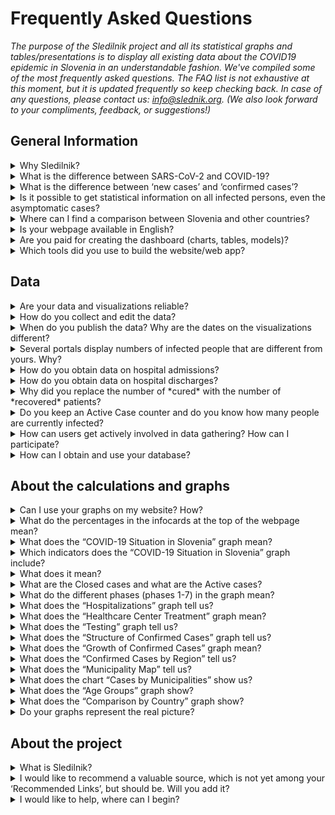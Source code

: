 <h1>Frequently Asked Questions </h1>

_The purpose of the Sledilnik project and all its statistical graphs and tables/presentations is to display all existing data about the COVID19 epidemic in Slovenia in an understandable fashion. We've compiled some of the most frequently asked questions. The FAQ list is not exhaustive at this moment, but it is updated frequently so keep checking back. In case of any questions, please contact us: info@slednik.org. (We also look forward to your compliments, feedback, or suggestions!)_

## General Information

<details>
  <summary id=why-sledilnik>Why Sledilnik?</summary>

Our goal is to help understand the spread of the virus and to help raise awareness, responsiveness, and the effectiveness of the measures implemented to curb the virus. You can find more about the project in the [About tab](/en/about). 

</details>

<details>
  <summary id=virus-vs-disease>What is the difference between SARS-CoV-2 and COVID-19?</summary>

**SARS-CoV-2** is the abbreviation for ‘Severe Acute Respiratory Syndrome Coronavirus 2’ – it is the internationally accepted name of the virus that causes the disease named **COVID-19**. The latter name is also an acronym, coined from the words COrona VIrus Disease, and 2019, the year when the disease first erupted.


</details>

<details>
  <summary id=confirmed-cases>What is the difference between ‘new cases’ and ‘confirmed cases’?
</summary>

Terminology in use on Sledilnik is explained under [What does it mean](#chart-terminology). According to the WHO definition, a *confirmed case* is a person with laboratory confirmation of COVID-19 infection, irrespective of clinical signs and symptoms. Other terms, such as newly infected, may appear in the media but are not used in our graphs. All terms used by Sledilnik are explained in these FAQ. 

</details>

<details>
  <summary id=all-infected>Is it possible to get statistical information on all infected persons, even the asymptomatic cases?
</summary>

Unfortunately, this data is unavailable for now. There are several reasons: Previously, tests have only covered a certain proportion of the population (patients with signs and symptoms of acute respiratory infection who may need hospital treatment, healthcare professionals, retirement home residents with respiratory symptoms, and people above 60 if their doctor so requires). Even though now the testing guidance for COVID-19 is expanded to include anyone displaying symptoms of the disease, many might be carriers with no or only mild symptoms. For this reason, our statistics can cover only part of the population that clearly shows signs of infection. Thus, the younger and the untested populations are disproportionately represented. Data for asymptomatic patients who do not show symptoms and are not recorded anywhere can therefore not be obtained.

</details>

<details>
  <summary id=other-countries>Where can I find a comparison between Slovenia and other countries?</summary>

You can find [a comparison graph](/en/stats#countries-chart) at the very bottom of the dashboard. The graph displays a comparison between Slovenia and different clusters of countries in relation to the *number of deaths* caused by COVID-19 *per million inhabitants*. 
The clusters of countries that are compared to Slovenia are as follows:
-   Neighboring countries (excluding Italy)
-   Critical countries (EU)
-   Critical countries (global)
-   Nordic countries
-   ex-Yugoslavian countries
-   East Asian countries and Oceania

The graph is arranged chronologically, from January 1, from the first death, and from the first death per million, respectively. You can change the view of different chronological displays of comparisons of different clusters of countries by clicking on the appropriate tabs.

</details>

<details>
  <summary id=english-translation>Is your webpage available in English?</summary>

Currently, only the [About part](/en/about) and these FAQ are available, while the rest of the website is yet to be fully translated. However, both the text part and the source code are available as open source if you're interested in helping us translate. All the [data in the database](https://github.com/sledilnik) is already marked with English tags, so its international use (export) is also possible. 

</details>

<details>
  <summary id=are-you-paid>Are you paid for creating the dashboard (charts, tables, models)?</summary>

Not at all. Sledilnik is a non-profit initiative created to support the ongoing compiling and editing of key data on the spread of the coronavirus in Slovenia. Our database is public and freely available, free of charge, and non-commercial, and will remain so. Please check [How can I obtain and use your database?](#data-usage)

</details>

<details>
  <summary id=tech-used>Which tools did you use to build the website/web app?</summary>

The site is in JavaScript using Vue.js, the visualizations and graphs are made in F# using Highcharts libraries, and the project is open and available on [GitHub – Sledilnik](https://github.com/sledilnik).

</details>

## Data

<details>
  <summary id=data-reliability>Are your data and visualizations reliable?</summary>

Data is collected from verified public sources, which are listed in the [Resources tab](/en/sources). 

Sledilnik receives official data on COVID-19 directly from the Ministry of Health, the NIJZ (National Institute for Public Health), and other national health institutions. The Sledilnik team does not guarantee the accuracy of the original data and publishes solely data obtained from official sources or the media, but we do cross-check if all data is correct and consistent with the given source.

</details>

<details>
  <summary id=data-collection>How do you collect and edit the data?</summary>

[The database](https://docs.google.com/spreadsheets/d/1N1qLMoWyi3WFGhIpPFzKsFmVE0IwNP3elb_c18t2DwY/edit#gid=0) is built from the NIJZ source data (by category). Data by region and age is processed with delay and is finally updated once the ongoing epidemiological demographic research results are known. The municipalities are tracked in the [Kraji (Municipalities) table](https://docs.google.com/spreadsheets/d/1N1qLMoWyi3WFGhIpPFzKsFmVE0IwNP3elb_c18t2DwY/edit#gid=598557107).

Editing Hospital Care Data – [Table Pacienti (Patients)](https://docs.google.com/spreadsheets/d/1N1qLMoWyi3WFGhIpPFzKsFmVE0IwNP3elb_c18t2DwY/edit#gid=918589010):

- We receive daily reports and monitor the announcements of all COVID-19 hospitals  (UKC Ljubljana, UKC Maribor, UK Golnik, SB Celje) – at around 8 am.

- We monitor the number of hospitalizations: all wards, in ICUs, and on ventilators.

- We also record transitions (acceptance/dismissal) between individual stages of the disease (when detectable) from the obtained data.

- Where the transition (admission/dismissal) information is incomplete, the values are determined by inference (using a formula).

- All sources and conclusions are recorded as a commentary in individual cells (checkable).

- The data is compared with the summary data on hospitalized patients in ICU published by the Government of the Republic of Slovenia.
  
  </details>

<details>
  <summary id=data-publish-time>When do you publish the data? Why are the dates on the visualizations different?
</summary>

Most data for the previous day is collected at 11:59 pm (tests, confirmed cases ...), and hospitalization data is mostly obtained by 9 am every day for all hospitals. **Our data is usually updated between 10.00 and 12.00.**
When we publish updated daily data, it is available on all our distribution channels (CSV, REST, website), and we also report it on social networks ([Facebook](https://www.facebook.com/COVID19Sledilnik) and [Twitter](https://twitter.com/sledilnik)).

</details>

<details>
  <summary id=data-differences>Several portals display numbers of infected people that are different from yours. Why?</summary>

Sledilnik uses only validated and official data reported daily by the National Institute of Public Health (NIJZ) and all Slovenian hospitals treating COVID-19. Our data thus comes directly from verified sources, and we have also cross-compared information from the very beginning (4 March 2020). Differences usually occur because different media and portals obtain the data at different times of the day or use dubious methodology. See also [Are your data and visualizations reliable?](#data-reliability) 

</details>

<details>
  <summary id=data-hospital-in>How do you obtain data on hospital admissions?</summary>

Hospitals do not always report individual admissions or discharges from which we can obtain accurate data. The number of admissions is usually calculated from data on the currently hospitalized and from the difference compared to the previous day, to which we add the number of discharged and dead on a given day. We keep records of admissions and discharges in intensive care units and for connection and disconnection to/from ventilators in a similar way.

</details>

<details>
  <summary id=data-hospital-out>How do you obtain data on hospital discharges?</summary>

The information on the discharged from hospitals is calculated from data daily obtained directly from hospitals, i.e. from a verified source. We mostly get the daily number of discharges for all hospitals, from which we can deduce the number of newly admitted. See also [How do you obtain data on hospital admissions?](#data-hospital-in)

</details>

<details>
  <summary id=data-recovered>Why did you replace the number of *cured* with the number of *recovered* patients?</summary>

Sledilnik used to rely on official sources (Government of the Republic of Slovenia, media) for the number of cured people. Unfortunately, reports on when a person is totally cured from Covid-19 are scarce – for now, we only have few confirmed reports of "cured patients", and there is, as of yet, still no official definition of when a particular person is cured. A [COVID-19 national survey](https://covid19.biolab.si/) is currently underway at the *Institute of Microbiology and Immunology*, which will also, through voluntary sample testing, show how many people have already fallen ill and recovered from COVID-19. As it is not yet known what the potential consequences of COVID-19 could be (various studies are addressing this question and the results will not be known for a long time), and because health institutions are also talking about recovered rather than cured patients, we are thus changing both the terminology and the method of calculating the number of recoveries. See also [Do you keep an Active Case counter and do you know how many people are currently infected?](#data-active-cases)) 

On April 14, the Department of Health released [Priporočila za zaključek izolacije in vrnitev na delovno mesto (Recommendations for Discontinuing Isolation and Returning to Work)](https://www.zbornica-zveza.si/wp-content/uploads/2020/04/PRIPORO%C4%8CILO-Zaklju%C4%8Dek-izolacije-in-vrnitev-na-delovna-mesta-po-preboleli-bolezni-COVID-19.pdf) from which we can deduce when a person has recovered from the disease and can return to work. For people with symptoms, this is 14 days after the symptoms have subsided, and for healthcare professionals, a control swab is required after 14 days, which must be negative 2x in a row. The Government of the Republic of Slovenia regularly reports on discharges from the hospital, but we do not know if they have already recovered from the disease. The published recommendations indicate that these patients require two consecutive negative control swabs after discharge to home care in order to be considered able to return to work. [In its report](https://www.ecdc.europa.eu/sites/default/files/documents/covid-19-rapid-risk-assessment-coronavirus-disease-2019-ninth-update-23-april-2020.pdf) the ECDC stated that *The 14-day incidence of reported COVID-19 cases in the EU/EEA and UK, providing an estimate of the prevalence of active cases in the population...* – so we chose the 14-day period as the time when the average confirmed case can still be counted as an *active case*. 

We noticed that the [Worldometer](https://www.worldometers.info/coronavirus/#countries) was reporting recovery numbers, but unfortunately we were unable to obtain data on where this information was coming from. Also, some other sources simply combine survivors with the number of discharged patients from hospitals. Since we believe that these two categories are interchangeable, we have decided to present them separately; these are the *Discharged from Hospital* and *Recovered* indicators.
 
*Note: The calculation of recoveries was changed on 9 May 2020. We now consider a patient has recovered in 14 days after their infection was confirmed (previously 21 days), so there was be a noticeable jump in the number of survivors. Please take this difference into account when estimating the number of survivors. A more detailed explanation of the changed calculation is available in the Medium article [Od potrjeno okuženih do prebolelih (From Confirmed Case to Recovery )](https://medium.com/@sledilnik/94c81674718e).*

</details>

<details>
  <summary id=data-active-cases>Do you keep an Active Case counter and do you know how many people are currently infected?</summary>

Yes, these indicators have been graphically displayed as **Confirmed Cases (active)** and **Recovered (total)** from the end of April.
 

These visualizations are not data from public sources; both indicators show the calculated value on the basis of official data, so they are indicated by a dashed line for easier distinguishing. The value of the confirmed cases (active) is calculated by simply subtracting the official data for the relevant category, the value of the Recovered (total) reflects the status of all confirmed cases three weeks ago (minus the dead). The number of recoveries is a simple estimate based on the value of all those confirmed infected in the past – based on the assumption that patients recover from the disease on average within 14 days (source: [the ECDC Report](https://www.ecdc.europa.eu/sites/default/files/documents/covid-19-rapid-risk-assessment-coronavirus-disease-2019-ninth-update-23-april-2020.pdf)); thus, the number of recoveries on a given day equals the number of all confirmed cases three weeks prior to a given date, from which the number of deaths by that day is deducted. This simplified estimation does not take into account the more serious cases of COVID-19 with longer recovery times.     

*Note: The calculation of recoveries was changed on 9 May 2020. We now consider a patient has recovered in 14 days after their infection was confirmed (previously 21 days), so there was be a noticeable jump in the number of survivors. Please take this difference into account when estimating the number of survivors. A more detailed explanation of the changed calculation is available in the Medium article [Od potrjeno okuženih do prebolelih (From Confirmed Case to Recovery )](https://medium.com/@sledilnik/94c81674718e).*

Value formula:
- Recovered (total) = Confirmed cases (total) 21 days ago – Died (total) by the day of calculation

- Confirmed cases (active) = Confirmed cases (total) - Recovered (total) - Died (total)

</details>

<details>
  <summary id=data-contribute>How can users get actively involved in data gathering? How can I participate?</summary>

You can voluntarily help by collecting and verifying data from the media (as well as from the field), with statistical and other analyzes, etc. Contact us at info@sledilnik.org if you’d like to participate.

Sledilnik does not collect users’ personal information nor information that individuals would like to share about their condition or hospital status.


</details>

<details>
  <summary id=data-usage>How can I obtain and use your database?</summary>

Our database is public and freely available in the form of  [**CSV**, **REST**, and **Google Sheet**](/en/datasources). Kindly let us know the purpose for which you will use the information and make sure you include Sledilnik as the source of your data.

Since all the data in the database is already marked with English tags (see also [Is your webpage available in English?](#english-translation)), their international use (export, display) is also possible.

</details>

## About the calculations and graphs


<details>
  <summary id=chart-usage>Can I use your graphs on my website? How?</summary>

Sure! You can embed any graph or display on your site – citing the source, of course. [Click here](/en/embed) and select the graph you want to embed from the list. Please let us know about your use (info@slednik.org) and we will be happy to add your site to our collection of [recommended links](/en/links). 

</details>

<details>
  <summary id=chart-infocard-percent>What do the percentages in the infocards at the top of the webpage mean?</summary>

This is a percentage growth rate on a particular date in the number of newly confirmed cases compared to the previous day. If, for example, there were 16 people in the intensive care unit yesterday and today they accepted four more, that is 25% more than yesterday's situation.

</details>

<details>
  <summary id=metrics-comparison-chart>What does the “COVID-19 Situation in Slovenia” graph mean?
</summary>

The [graph](/en/stats#metrics-comparison-chart) shows the daily and overall dynamics of the spread of the infection from the beginning to the present. The indicators used (see [Which indicators does the “COVID-19 Situation in Slovenia” graph include?](#chart-metrics-included)) help us understand whether and how successfully we are controlling the spread of the virus. We can monitor the daily growth rate of newly confirmed cases and indirectly see if the measures work; information on the number of hospitalizations and the proportion of those in ICU shows how many people are seriously at risk from the disease, but at the same time, this data also shows us the real burden on the health system.

The breakpoints are indicated below, on the timeline: from the first confirmed case (March 4, 2020) to the measures (by keyword and date) taken to curb the spread and their relaxation. This helps us monitor the dynamics of the variables relative to the measures.

</details>

<details>
  <summary id=chart-metrics-included>Which indicators does the “COVID-19 Situation in Slovenia” graph include?</summary>

[Graf](/en/stats#metrics-comparison-chart) vključuje:
  
* **Tests (per day)** = Number of tests for the presence of SARS-CoV-2 virus causing COVID-19 performed. In the first stages of the epidemic, this was an important indicator of the prevalence of the virus, but with the change in testing methodology, ie. of the tested sample, it turned into an indicator of the national health and diagnostics system’s capacity.

* **Tests (total)** = Sum of tests up to; data is useful in terms of comparison or in terms of the proportion of the entire population tested, but it can be misleading as certain individuals can be tested several times (eg. health professionals, retirement home employees, etc.).

* **Confirmed Cases (per day)** = Number of confirmed infected per day based on tests. This indicator does not reflect the actual dynamics of newly infected people in the population, as the tests do not sample the entire population but target the at-risk people and certain occupational groups.

* **Confirmed cases (total)** = Total number of all confirmed cases by a given day.

* **Confirmed cases (active)** = Confirmed cases (total) – Recovered (total) – Died (total)

* **Recovered (total)** = Number of recoveries on a given day is a simple estimate equal to the number of all confirmed cases two weeks prior to a given date (assuming an average of 14 days needed to recover), from which the number of fatalities till that very date is subtracted. See also [Why did you replace the number of cured with the number of recovered patients?](#data-recovered)

* **Hospitalized (active)** = Current number of people in hospital care (either in the ordinary ward or in the ICU).

* **Hospitalized (total)** = Sum of hospital admissions by date.

* **ICU (active)** = Current number of people in ICUs (intensive care units).

* **On ventilator (active)** = Current number of persons in need of a ventilator.

* **Discharged from a hospital (daily)** = Number of discharged from hospital on that day.

* **Discharged from hospital (total)** = Sum of all discharged from a hospital up to this day.

* **Deaths (per day)** = Number of deaths due to COVID-19 on that day.

* **Deaths (total)** = Sum of all deaths to date.
  
</details>

<details>
  <summary id=chart-terminology>What does it mean?
</summary>
  
Sledilnik uses terminology which is consistent with the official directives of the WHO and ECDC (European Center for Disease Prevention and Control). We use the following tags in the displays:  
* **Confirmed cases** = This is the number of people who tested positive for the SARS-CoV-2 virus. Since the number of confirmed cases depends solely on testing, the number of confirmed cases is significantly lower than the actual number of infected people.

* **Hospitalized** = This is the number of confirmed cases such severe symptoms of COVID-19 that they have been admitted to hospital.

* **In ICU** = Indicates the number of hospitalized persons who are at risk of death because of the severe symptoms of COVID-19 and require placement in the intensive care unit. This is a subset of the *Hospitalized* category. 

* **On ventilator** = Indicates the number of hospitalized persons in the intensive care unit who require a ventilator to breathe. It is a subset of the *Intensive Care* and *Hospitalized* categories.

* **Recovered** = This is an estimate of the number confirmed cases that are expected to have recovered after 14 days. The number of recoveries is thus equal to the number of all confirmed cases two weeks prior – assuming that the disease should be overcome within 14 days – from which the number of deaths by that given day is subtracted. (See also the question [Why did you replace the number of cured with the number of recovered patients?](#data-recovered)
  
</details>

<details>
  <summary id=cases-chart>What are the Closed cases and what are the Active cases?</summary>

All confirmed cases are shown in the [Confirmed Cases graph](/en/stats#cases-chart). In order to be able to monitor the epidemic, it is important to know how many are still infected. For this reason, we use the following terminology:

**Closed cases**  are the sum of all confirmed cases who are no longer infected with the virus, that is, the recovered and the deceased.

**Active cases** are all confirmed virus infections that still haven’t recovered (are still infected with the virus). See also
 [Which indicators does the “COVID-19 Situation in Slovenia” graph include?](#chart-metrics-included)

</details>


<details>
  <summary id=chart-phases>What do the different phases (phases 1-7) in the graph mean?</summary>

The vertical lines divide the stages, delimited by the dates, when the authorities changed the way information about the spread of the infection was collected (the test method was changed, self-isolation interventions were introduced, bans on gathering and movement of persons, and mandatory basic protection were required).

The phases are shown because the change in testing methodology has also changed the importance of certain indicators by which the prevalence of infections can be judged.

* **Phase 1 (March 4-12, 2020)**: The first cases of infection in Slovenia are recorded. All cases are followed, all contacts are tested.

* **Phase 2 (March 13-19, 2020)**: The testing methodology is changed, and self-isolation and social distancing measures are introduced.

* **Phase 3 (March 20-April 7)**: The testing methodology is revised and a ban on gathering more than five people in public areas is put in place.

* **Phase 4 (April 8-15)**: New change in testing methodology – people with mild symptoms from households with more than one respiratory infections are also tested.

* **Phase 5 (April 15-21)**: New change in testing methodology – re-testing, if possible, of **all suspected SARS-CoV-2 virus infections**.

* **Phase 6 (April 21–May 15)**: New change in testing methodology – All persons **suspected of being infected with SARS-CoV-2** are tested again. A national survey of 3000 randomly sampled persons (additional testing, blood testing for the presence of antibodies) begins.

* **Phase 7 (May 15–present)**: The Slovenian government called an official end to its coronavirus epidemic – a quarantine of at least 14 days will remain in place for people from non-EU states, except for some exemptions (diplomats, cargo). Citizens still have to follow basic rules to prevent a possible spread of infection.

</details>

<details>
  <summary id=patients-chart>What does the “Hospitalizations” graph tell us?</summary>

The [graph](/en/stats#patients-chart) in the default view *All Hospitals* shows us the whole picture of hospitalizations by date arranged by the condition of patients: columns with a positive value (those above the horizontal axis) show the number admitted to hospital, the number hospitalized, shades of red are used to demark individuals in ICUs, specifically depicting how many of these are in critical condition on the ventilators. Columns with a negative value (those below the horizontal axis) show the number of discharges and deaths that day. You can also select specific hospital and see only hospitalizations there. If you select the *By Hospitals* view below, you can see the number of people in hospital care by day for each of the COVID-19 hospitals.  
The graph can offer a good insight into the workload of hospitals and can be the basis for assessing hospital capacity and planning their possible increase.

</details>

<!-- <details>
  <summary id=ratios-chart>Kaj nam pove graf "Delež resnih primerov"?</summary>

[Graf](/en/stats#ratios-chart) prikazuje deleže resnih primerov bolezni in smrtnosti v treh različnih prikazih. Vsi podatki so prikazani kot procent (%). 

(*Resni primeri*) nam kaže hospitalizirane, v intenzivni enoti, na respiratorju in umrle kot delež vseh potrjeno okuženih. Iz tega je razvidno kako velik delež vseh potrjeno okuženih oseb ima težjo obliko bolezni, ki zahteva hospitalizacijo, sprejem v intenzivno enoto in uporabo respiratorja.

(*Hospitalizirani*) nam kaže osebe v intenzivni enoti, na respiratorju in umrle v bolnišnici kot delež vseh hospitaliziranih. Ta prikaz ponazori na kakšnem oddelku in kakšno obravnavo potrebujejo hospitalizirani bolniki.

(*Smrtnost*) nam pokaže delež smrti v bolnišnici glede na vse umrle in delež smrti v intenzivni enoti glede na vse umrle v bolnišnici - prikazano s polno črto. Prikaz nam tudi prikaže Smrtnost v bolnišnici (koliko oseb umre glede na vse hospitalizirane) in Smrtnost v intenzivni enoti (koliko oseb umre glede na vse sprejete v intenzivno enoto) - prikazano s črtkano črto. 

Graf je uporaben za razumevanje obravnave bolnikov v Sloveniji in primerjave z ostalimi državami (glede na njihova poročila).

</details> -->

<details>
  <summary id=hcenters-chart>What does the “Healthcare Center Treatment” graph mean?</summary>

The [graph](/en/stats#hcenters-chart) shows the treatment of suspicions of COVID-19 in healthcare centers (primary health care level). You can show data for whole country or select specific region. Healthcare centers are the first entry point for taking swabs to be tested for the presence of the virus, so an increase in the number of suspicions and referrals to self-isolation may be an early indicator that new outbreaks have occurred.

The graph thus shows the number of all emergency medical visits (also for other diseases) in healthcare centers (see notes below), the number of suspected cases of COVID-19 based on the number of examinations at the COVID-19 entry point, and all suspicions of infections based on telephone conversation with suspected infected patients. Some people may be recorded several times, first by telephone and then during the examination. We also show the total number of referrals to self-isolation.

*Note 1: in some municipalities, the control point for COVID-19 is within the hospital premises (for example the Celje and Novo mesto General Hospitals). Data before 14.4. is not available for these general hospitals. 
Note 2: the methodology for recording suspicions of inspections via telephone conversation has changed, so all suspicions were initially recorded. Since April 23, however, only those suspicions via telephone conversation have been recorded, where no examination and swabbing (testing) was ordered. Therefore it is possible that there are differences in how individual healthcare centers report this data and that this number is too high.*

When reporting the number of tests performed, all tests (including repeated tests) are recorded. The number of positive tests therefore includes all positive tests – the same person can be tested several times and counted as positive several times. The number of tests performed may therefore be greater than the number of positive tests reported by laboratories (there, each person is recorded only once). See also [What does the “Testing” graph tell us?](#test-charts) 

</details>


<details>
  <summary id=tests-chart>What does the “Testing” graph tell us?</summary>

The [graph](/en/stats#tests-chart) shows the total number of regular tests (the *Regular* display), and the national IMI survey tests (by selecting the *Survey* display). The columns show the number of negative and positive tests on a specific day, and the curve shows the daily percentage of positive tests.

All important health organizations and institutions are aware of the fact that testing for coronavirus infection is one of the most important factors, as only through testing can we understand the course and extent of the pandemic and thus respond appropriately to the threat it poses. However, each country deals with the lack of testing capacities in its own way. On *March 14*, 2020, Slovenia changed the method of monitoring the spread of the infection. From that point on, people with a respiratory infection who did not require hospital care (the situation is therefore only assessed on the basis of the number of diseased patients) were no longer tested. However, all persons with a mild respiratory infection older than 60 years, persons with other confirmed diseases (hypertension, diabetes, and cardiovascular, lung, kidney, and severe liver diseases) and people with immune deficiencies (regardless of age) were tested. On *April 21*, 2020, the method of testing changed again as healthcare professionals were instructed to test all patients with suspected respiratory infection (including those with milder symptoms and regardless of their age).
 
</details>

<details>
  <summary id=infections-chart>What does the “Structure of Confirmed Cases” graph tell us?</summary>

The [graph](/en/stats#infections-chart)provides an insight into the daily share of confirmed cases from high-risk groups or employees in high-risk areas. Due to insufficiently accurate input data on confirmed infections, daily values (By days (average)) are shown as a moving average of 5 days. The sum of the values on a particular day, from 2 days prior, and 2 days after, is divided by 5. Therefore, the graph shows the situation three days before a specific day, and in this way we get a better idea of trends by individual groups. If we select the *Total* or *Relative* display, we will jump from the confirmed cases curve to the histogram, which shows the number of confirmed infected persons within each category on a given day.

The increase in infected healthcare workers does not mean that they were discovered exactly on that day; they may have been positive before but information on their status was obtained subsequently. The *Retirement Home Employees* category includes healthcare workers, associates, and external assistance (health students), so the daily data on healthcare workers (blue curve or columns) are reduced accordingly. This means that the number of health professionals is a very conservative estimate.

</details>

<details>
  <summary id=spread-chart>What does the “Growth of Confirmed Cases” graph mean?</summary>

The [graph](/en/stats#spread-chart) tells us how many new confirmed cases of infections there were on a given day, where the WHO and the [ECDC definition](https://www.ecdc.europa.eu/en/case-definition-and-european-surveillance-human-infection-novel-coronavirus-2019-ncov) that confirmed cases are “persons with a lab confirmation of infection with COVID19” is followed. As the number of confirmed cases still depends on testing, the data in confirmed cases is estimated to be much smaller that the actual number of infected people.
  
</details>

<details>
  <summary id=regions-chart>What does the “Confirmed Cases by Region” tell us?</summary>

The [graph](/en/stats#regions-chart) shows the dynamics of growth of confirmed cases by selected regions. Individual regions can be easily compared by selecting the ones you want shown on the graph by clicking on specific regions below the graph. From the curve, we can quickly see which regions have the most and which the least confirmed cases and how this number has changed over time.

</details>

<details>
  <summary id=map-chart>What does the “Municipality Map” tell us?</summary>

The [map](/en/stats#map-chart) shows us the epidemiological picture of individual municipalities, as it allows the display of *Confirmed Cases* (red shades) or the *Dead* (gray shades). When showing confirmed cases, we can see which municipalities are the most "healthy" (white) and which are currently the more "infected" (red shades) – if new cases are still appearing or not - and relative to the share of the population (Proportion of population is the default display). On the left, we can use the filter (7, 14 or 21 days) to determine for what period of time we view data on new confirmed cases or deaths. For those municipalities where new cases are still being confirmed, we can conclude that the epidemic is still active. (Of course, this does not necessarily mean that the virus is not present in municipalities without new confirmed cases, but it is an indicator of the "health" of a certain area.) More details are available in the Medium article [Kje so “zdrave” občine? (Where Are the ‘Healthy’ Municipalities?)](https://medium.com/sledilnik/kje-so-zdrave-ob%C4%8Dine-613afc42b023) 

By clicking on *Absolute* in the upper right corner, we can change the display and see the total number of newly confirmed cases or deaths in a selected time frame (7, 14 or 21 days) in municipalities according to how they are painted.

</details>

<details>
  <summary id=municipalities-chart>What does the chart “Cases by Municipalities” show us?</summary>

The [chart](/en/stats#municipalities-chart) shows individual municipalities in columns in more detail with the number of confirmed cases by days, with active cases, recoveries (assessment) and deaths in each municipality. Below the municipality you can find the information about the time since the last confirmed case. Municipalities are classified according to when the last confirmed case was recorded there, from which we can conclude which municipalities are currently more “infected” and which are “healthier” than others.

The display can be changed by selecting different views above the graph: if you select the *Active* display, the municipalities will be sorted according to the current assessment of active cases; or if you select *All*, then the municipalities will be arranged by the largest total number of confirmed cases. If you choose *All Regions* from the dropdown menu, then confirmed cases will be shown in the municipalities belonging to that region. You can also easily search for a municipality by entering its name in the *Find Municipality* browser.

*Note: the assessment of recoveries and active cases is done 14 days after the infection was confirmed, if and when the disease is in its mild form. However, if an individual is hospitalized, this recovery will last longer, but in this case the individual is not dangerous to the environment because he is in hospital. Since we do not take into account the hospitalized in the municipality presentation, it is possible that the sum of active cases by municipality does not match the estimate of the active cases for the whole country. See also [Do you keep an Active Case counter and do you know how many people are currently infected?](#data-active-cases)*

</details>

<details>
  <summary id=age-groups-chart>What does the “Age Groups” graph show?</summary>

The [graph](/en/stats#age-groups-chart) shows the age structure of all confirmed coronavirus cases and deaths. The graph also displays demarcations by gender. The display shows absolute values and can be changed at the top right to the *Relative* display for a better insight into what the mortality rate from COVID-19 is relative to the general population throughout the epidemic period. In the Relative view, there are the options for different views below: by selecting *Proportion of confirmed cases*, the share of confirmed cases within a certain age group will be displayed. By selecting the *Death rate*, we will see the number of deaths per population size. By selecting *Deaths by no. of confirmed cases*, we can understand what the proportion of deaths in a particular age group was in relation to the number of confirmed cases.

Demographics can help us understand how the pandemic has spread and why it has disproportionately affected certain age groups. According to currently known data, COVID-19 is more dangerous to the elderly and those with comorbidities, and according to some data, men are more exposed. However, in order to understand all the factors, we would need to obtain more data: what the comorbidities were, the socio-economic situation of the patients, the geographical area, etc.   
*Note: Unlike other data that is published regularly for different categories, official sources obtain demographic data with a time lapse (age, municipality ...), so these are usually known with a one-day delay. This is also the reason that in the By Age Groups display, there may be some deviations from data in other displays, such as lower values of the number of confirmed cases and deaths.*
 
</details>

<details>
  <summary id=countries-chart>What does the “Comparison by Country” graph show?</summary>

The [chart](/en/stats#countries-chart) shows a comparison between Slovenia and different groups of countries in terms of the number of deaths due to COVID-19 per million inhabitants. The graph is arranged chronologically. You can change the view of different chronological displays of comparisons of different clusters of countries by clicking on the appropriate tabs below.   

</details>

<details>
  <summary id=chart-reality>Do your graphs represent the real picture?</summary>

Yes, as far as they can, given the limitations of the current displays and of the data itself: the graphs on this page only show what can be deduced from the information given. For example, the total number of tests represents the number of tests performed to date, but does not reflect the total number of people tested, as some people, such as healthcare professionals and people suspected of being infected, have been repeatedly tested.

However, the number of confirmed cases depends solely on testing. Since the majority of infected people, who have mild or no symptoms, have not been tested for COVID-19 at all, the number of confirmed cases is significantly lower than the actual number of infected people.

</details>

## About the project

<details>
  <summary id=what-is-sledilnik>What is Sledilnik?</summary>

[Sledilnik je projekt](/en/about) is an open-data and open-sourced project that collects, analyzes and displays some of the most useful data to better understand the spread of the coronavirus pandemic and COVID-19 disease, along with its dynamics and scope. We want to make clear graphical and statistical visualizations of what current data and reviews tell us about the spread of the virus in Slovenia, and ensure that information on the magnitude and severity of the COVID-19 problem in Slovenia becomes accessible and comprehensible to all.

</details>

<details>
  <summary id=add-link>I would like to recommend a valuable source, which is not yet among your ‘Recommended Links’, but should be. Will you add it?</summary>

Contact us at info@sledilnik.org – we will review the suggested link and, if the site is credible and useful, will be happy to include it among our recommended [Links](/en/links).

If you would like to go a step further and contribute to our common goal, submit a Pull-Request (PR) on [GitHub](https://github.com/sledilnik/website/blob/master/src/content/links.md).

</details>

<details>
  <summary id=how-to-help>I would like to help, where can I begin?</summary>

Contact us at info@sledilnik.org and briefly describe who you are and how you can contribute to the project. Warmly welcome to help.

</details>
